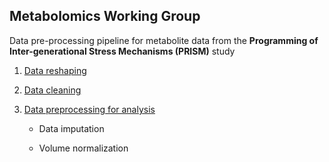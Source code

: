 ## Metabolomics Working Group

Data pre-processing pipeline for metabolite data from the **Programming of Inter-generational Stress Mechanisms (PRISM)** study

1.  [Data reshaping](01_data-reshaping.md)

2.  [Data cleaning](02_data-cleaning.md)

3.  [Data preprocessing for analysis](03_data-preprocessing.md)

    -   Data imputation

    -   Volume normalization

